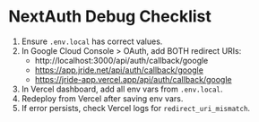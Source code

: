 # NextAuth Debug Checklist

1. Ensure `.env.local` has correct values.
2. In Google Cloud Console > OAuth, add BOTH redirect URIs:
   - http://localhost:3000/api/auth/callback/google
   - https://app.jride.net/api/auth/callback/google
   - https://jride-app.vercel.app/api/auth/callback/google
3. In Vercel dashboard, add all env vars from `.env.local`.
4. Redeploy from Vercel after saving env vars.
5. If error persists, check Vercel logs for `redirect_uri_mismatch`.
